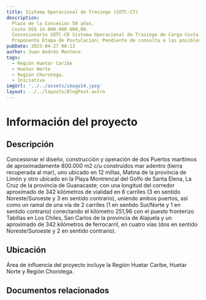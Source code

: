 ```yaml
---
title: Sistema Operacional de Trasiego (SOTC-CT)
description: 
  Plazo de la Concesión 50 años.
  Costo US$ 14.000.000.000,00.
  Concesionario SOTC-CR Sistema Operacional de Trasiego de Carga Costa Rica Sociedad Anónima.
  Proponente Etapa de Postulación; Pendiente de consulta a las posibles administraciones concedentes -Conavi, MOPT, Incofer, Japdeva, Incop, entre otros- sobre el interés de proseguir con este proyecto, según el numeral 18 del RPIP. Paralelamente, el área está efectuando el análisis de artículo 15 del Decreto Ejecutivo N° 31836-MOPT "Reglamento de los Proyectos de Iniciativa Privada de Concesión de Obra Pública o de Concesión de Obra Pública con Servicio Público".
pubDate: 2023-04-27 00:13
author: Juan Andrés Montero
tags:
  - Región Huetar Caribe
  - Huetar Norte
  - Región Chorotega.
  - Iniciativa
imgUrl: '../../assets/image14.jpeg'
layout: ../../layouts/BlogPost.astro
---
```


# Información del proyecto
## Descripción

Concesionar el diseño, construcción y operación de dos Puertos marítimos de aproximadamente 800.000 m2 c/u construidos mar adentro (tierra recuperada al mar), uno ubicado en 12 millas, Matina de la provincia de Limón y otro ubicado en la Playa Montrencal del Golfo de Santa Elena, La Cruz de la provincia de Guanacaste; con una longitud del corredor aproximado de 342 kilómetros de vialidad en 6 carriles (3 en sentido Noreste/Suroeste y 3 en sentido contrario), uniendo ambos puertos, así como un ramal de una vía de 2 carriles (1 en sentido Sur/Norte y 1 en sentido contrario) conectando el kilómetro 251,96 con el puesto fronterizo Tabillas en Los Chiles, San Carlos de la provincia de Alajuela y un aproximado de 342 kilómetros de ferrocarril, en cuatro vías (dos en sentido Noreste/Suroeste y 2 en sentido contrario).

## Ubicación

Área de influencia del proyecto incluye la Región Huetar Caribe, Huetar Norte y Región Chorotega.

## Documentos relacionados 